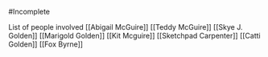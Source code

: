 #Incomplete 

List of people involved
[[Abigail McGuire]]
[[Teddy McGuire]]
[[Skye J. Golden]]
[[Marigold Golden]]
[[Kit Mcguire]]
[[Sketchpad Carpenter]]
[[Catti Golden]]
[[Fox Byrne]]